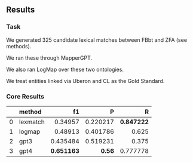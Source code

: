## Results

### Task

We generated 325 candidate lexical matches between FBbt and ZFA (see methods).

We ran these through MapperGPT.

We also ran LogMap over these two ontologies.

We treat entities linked via Uberon and CL as the Gold Standard.

### Core Results

|    | method   |           f1 |        P |            R |
|---:|:---------|-------------:|---------:|-------------:|
|  0 | lexmatch |      0.34957 | 0.220217 | **0.847222** |
|  1 | logmap   |      0.48913 | 0.401786 |        0.625 |
|  2 | gpt3     |     0.435484 | 0.519231 |        0.375 |
|  3 | gpt4     | **0.651163** | **0.56** |     0.777778 |

